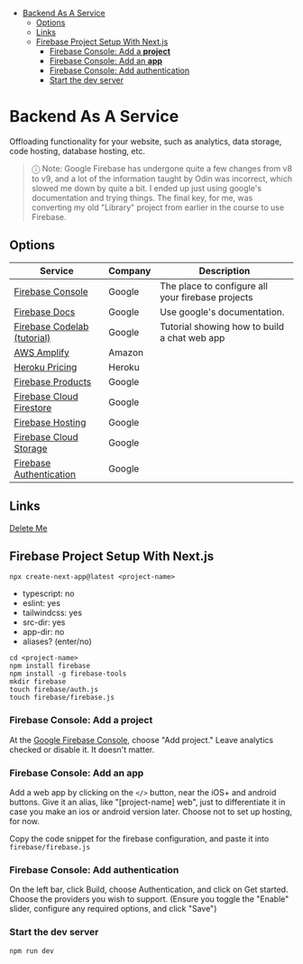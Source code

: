 - [Backend As A Service](#backend-as-a-service)
  - [Options](#options)
  - [Links](#links)
  - [Firebase Project Setup With Next.js](#firebase-project-setup-with-nextjs)
    - [Firebase Console: Add a **project**](#firebase-console-add-a-project)
    - [Firebase Console: Add an **app**](#firebase-console-add-an-app)
    - [Firebase Console: Add authentication](#firebase-console-add-authentication)
    - [Start the dev server](#start-the-dev-server)

# Backend As A Service

Offloading functionality for your website, such as analytics, data storage, code hosting, database hosting, etc.

> ⓘ Note: Google Firebase has undergone quite a few changes from v8 to v9, and a lot of the information taught by Odin was incorrect, which slowed me down by quite a bit. I ended up just using google's documentation and trying things. The final key, for me, was converting my old "Library" project from earlier in the course to use Firebase.

## Options

| Service                                                                          | Company | Description                                       |
| -------------------------------------------------------------------------------- | ------- | ------------------------------------------------- |
| [Firebase Console](https://console.firebase.google.com/)                         | Google  | The place to configure all your firebase projects |
| [Firebase Docs](https://firebase.google.com/docs/build)                          | Google  | Use google's documentation.                       |
| [Firebase Codelab (tutorial)](https://firebase.google.com/codelabs/firebase-web) | Google  | Tutorial showing how to build a chat web app      |
| [AWS Amplify](https://aws.amazon.com/amplify/)                                   | Amazon  |                                                   |
| [Heroku Pricing](https://www.heroku.com/pricing)                                 | Heroku  |                                                   |
| [Firebase Products](https://firebase.google.com/products-build)                  | Google  |                                                   |
| [Firebase Cloud Firestore](https://firebase.google.com/docs/firestore)           | Google  |                                                   |
| [Firebase Hosting](https://firebase.google.com/products/hosting)                 | Google  |                                                   |
| [Firebase Cloud Storage](https://firebase.google.com/products/storage)           | Google  |                                                   |
| [Firebase Authentication](https://firebase.google.com/products/auth)             | Google  |                                                   |

## Links

[Delete Me](https://blog.back4app.com/backend-as-a-service-firebase/)

## Firebase Project Setup With Next.js

```
npx create-next-app@latest <project-name>
```

- typescript: no
- eslint: yes
- tailwindcss: yes
- src-dir: yes
- app-dir: no
- aliases? (enter/no)

```
cd <project-name>
npm install firebase
npm install -g firebase-tools
mkdir firebase
touch firebase/auth.js
touch firebase/firebase.js
```

### Firebase Console: Add a **project**

At the [Google Firebase Console](console.firebase.google.com), choose "Add project." Leave analytics checked or disable it. It doesn't matter.

### Firebase Console: Add an **app**

Add a web app by clicking on the `</>` button, near the iOS+ and android buttons. Give it an alias, like "[project-name] web", just to differentiate it in case you make an ios or android version later. Choose not to set up hosting, for now.

Copy the code snippet for the firebase configuration, and paste it into `firebase/firebase.js`

### Firebase Console: Add authentication

On the left bar, click Build, choose Authentication, and click on Get started. Choose the providers you wish to support. (Ensure you toggle the "Enable" slider, configure any required options, and click "Save")

### Start the dev server

```
npm run dev
```
